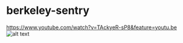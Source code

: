 # berkeley-sentry

https://www.youtube.com/watch?v=TAckyeR-sP8&feature=youtu.be
![alt text](https://i.imgur.com/OrasX6t.jpg)
